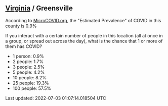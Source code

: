 
## [Virginia](/united-states/virginia) / Greensville

According to [MicroCOVID.org](http://microcovid.org),
the "Estimated Prevalence" of COVID in this county is 0.9%

If you interact with a certain number of people in this location
(all at once in a group, or spread out across the day), what is the chance that
1 or more of them has COVID?

- 1 person: 0.9%
- 2 people: 1.7%
- 3 people: 2.5%
- 5 people: 4.2%
- 10 people: 8.2%
- 25 people: 19.3%
- 100 people: 57.5%

Last updated: 2022-07-03 01:07:14.018504 UTC

